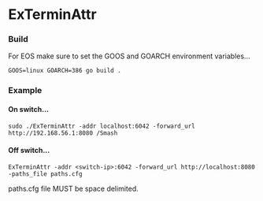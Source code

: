 # ExTerminAttr

### Build

For EOS make sure to set the GOOS and GOARCH environment variables...

```
GOOS=linux GOARCH=386 go build .
```

### Example


#### On switch...

```
sudo ./ExTerminAttr -addr localhost:6042 -forward_url http://192.168.56.1:8080 /Smash
```

#### Off switch...

```
ExTerminAttr -addr <switch-ip>:6042 -forward_url http://localhost:8080 -paths_file paths.cfg
```
paths.cfg file MUST be space delimited.
